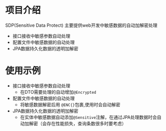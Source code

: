 # 项目介绍
SDP(Sensitive Data Protect) 主要提供web开发中敏感数据的自动加解密处理
* 接口接收中敏感参数自动处理
* 配置文件中敏感数据的自动处理
* JPA数据持久化数据的透明加解密

# 使用示例
* 接口接收中敏感参数自动处理
  * 在DTO需要处理的自动增加`@Encrypted`
* 配置文件中敏感数据的自动处理
  * 将敏感数据解密后用 `@ENC{}`包裹,使用时会自动解密
* JPA数据持久化数据的透明加解密
  * 在实体中敏感数据自动添加`@Sensitive`注解，在通过JPA处理数据时会自动加解密（会存在性能损失，查询条数很多时要考虑）